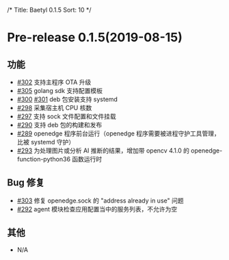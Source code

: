 /*
Title: Baetyl 0.1.5
Sort: 10
*/

# Pre-release 0.1.5(2019-08-15)

## 功能

- [#302](https://github.com/baidu/openedge/issues/302) 支持主程序 OTA 升级
- [#305](https://github.com/baidu/openedge/issues/305) golang sdk 支持配置模板
- [#300](https://github.com/baidu/openedge/issues/300) [#301](https://github.com/baidu/openedge/issues/301) deb 包安装支持 systemd
- [#298](https://github.com/baidu/openedge/issues/298) 采集宿主机 CPU 核数
- [#297](https://github.com/baidu/openedge/issues/297) 支持 sock 文件配置和文件挂载
- [#290](https://github.com/baidu/openedge/issues/290) 支持 deb 包的构建和发布
- [#289](https://github.com/baidu/openedge/issues/289) openedge 程序前台运行（openedge 程序需要被进程守护工具管理，比被 systemd 守护）
- [#293](https://github.com/baidu/openedge/issues/293) 为处理图片或分析 AI 推断的结果，增加带 opencv 4.1.0 的 openedge-function-python36 函数运行时

## Bug 修复

- [#303](https://github.com/baidu/openedge/issues/303) 修复 openedge.sock 的 "address already in use" 问题
- [#292](https://github.com/baidu/openedge/issues/292) agent 模块检查应用配置当中的服务列表，不允许为空

## 其他

- N/A
